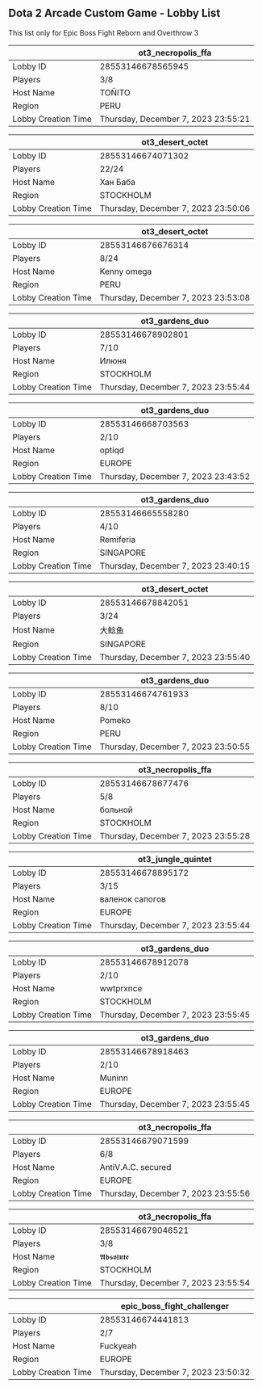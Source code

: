 ## Dota 2 Arcade Custom Game - Lobby List

This list only for Epic Boss Fight Reborn and Overthrow 3

|  | ot3_necropolis_ffa |
| ------ | ------ |
| Lobby ID | 28553146678565945 |
| Players | 3/8 |
| Host Name | TOÑITO |
| Region | PERU |
| Lobby Creation Time | Thursday, December 7, 2023 23:55:21 |


|  | ot3_desert_octet |
| ------ | ------ |
| Lobby ID | 28553146674071302 |
| Players | 22/24 |
| Host Name | Хан Баба |
| Region | STOCKHOLM |
| Lobby Creation Time | Thursday, December 7, 2023 23:50:06 |


|  | ot3_desert_octet |
| ------ | ------ |
| Lobby ID | 28553146676676314 |
| Players | 8/24 |
| Host Name | Kenny omega |
| Region | PERU |
| Lobby Creation Time | Thursday, December 7, 2023 23:53:08 |


|  | ot3_gardens_duo |
| ------ | ------ |
| Lobby ID | 28553146678902801 |
| Players | 7/10 |
| Host Name | Илюня |
| Region | STOCKHOLM |
| Lobby Creation Time | Thursday, December 7, 2023 23:55:44 |


|  | ot3_gardens_duo |
| ------ | ------ |
| Lobby ID | 28553146668703563 |
| Players | 2/10 |
| Host Name | optiqd |
| Region | EUROPE |
| Lobby Creation Time | Thursday, December 7, 2023 23:43:52 |


|  | ot3_gardens_duo |
| ------ | ------ |
| Lobby ID | 28553146665558280 |
| Players | 4/10 |
| Host Name | Remiferia |
| Region | SINGAPORE |
| Lobby Creation Time | Thursday, December 7, 2023 23:40:15 |


|  | ot3_desert_octet |
| ------ | ------ |
| Lobby ID | 28553146678842051 |
| Players | 3/24 |
| Host Name | 大鲶鱼 |
| Region | SINGAPORE |
| Lobby Creation Time | Thursday, December 7, 2023 23:55:40 |


|  | ot3_gardens_duo |
| ------ | ------ |
| Lobby ID | 28553146674761933 |
| Players | 8/10 |
| Host Name | Pomeko |
| Region | PERU |
| Lobby Creation Time | Thursday, December 7, 2023 23:50:55 |


|  | ot3_necropolis_ffa |
| ------ | ------ |
| Lobby ID | 28553146678677476 |
| Players | 5/8 |
| Host Name | больной |
| Region | STOCKHOLM |
| Lobby Creation Time | Thursday, December 7, 2023 23:55:28 |


|  | ot3_jungle_quintet |
| ------ | ------ |
| Lobby ID | 28553146678895172 |
| Players | 3/15 |
| Host Name | валенок сапогов |
| Region | EUROPE |
| Lobby Creation Time | Thursday, December 7, 2023 23:55:44 |


|  | ot3_gardens_duo |
| ------ | ------ |
| Lobby ID | 28553146678912078 |
| Players | 2/10 |
| Host Name | wwtprxnce |
| Region | STOCKHOLM |
| Lobby Creation Time | Thursday, December 7, 2023 23:55:45 |


|  | ot3_gardens_duo |
| ------ | ------ |
| Lobby ID | 28553146678918463 |
| Players | 2/10 |
| Host Name | Muninn |
| Region | EUROPE |
| Lobby Creation Time | Thursday, December 7, 2023 23:55:45 |


|  | ot3_necropolis_ffa |
| ------ | ------ |
| Lobby ID | 28553146679071599 |
| Players | 6/8 |
| Host Name | AntiV.A.C. secured |
| Region | EUROPE |
| Lobby Creation Time | Thursday, December 7, 2023 23:55:56 |


|  | ot3_necropolis_ffa |
| ------ | ------ |
| Lobby ID | 28553146679046521 |
| Players | 3/8 |
| Host Name | 𝕬𝖇𝖘𝖔𝖑𝖚𝖙𝖊 |
| Region | STOCKHOLM |
| Lobby Creation Time | Thursday, December 7, 2023 23:55:54 |


|  | epic_boss_fight_challenger |
| ------ | ------ |
| Lobby ID | 28553146674441813 |
| Players | 2/7 |
| Host Name | Fuckyeah |
| Region | EUROPE |
| Lobby Creation Time | Thursday, December 7, 2023 23:50:32 |


